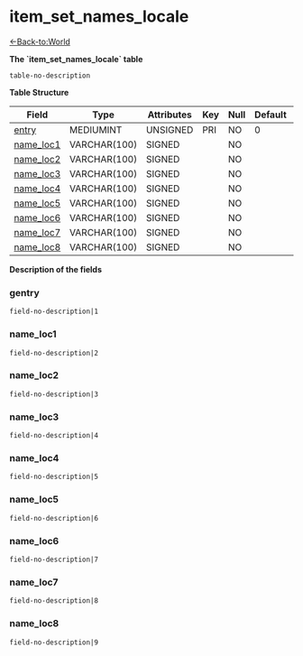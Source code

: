 # item\_set\_names\_locale

[<-Back-to:World](database-world)

**The \`item\_set\_names\_locale\` table**

`table-no-description`

**Table Structure**

| Field          | Type         | Attributes | Key | Null | Default | Extra | Comment |
| -------------- | ------------ | ---------- | --- | ---- | ------- | ----- | ------- |
| [entry][1]     | MEDIUMINT    | UNSIGNED   | PRI | NO   | 0       |       |         |
| [name_loc1][2] | VARCHAR(100) | SIGNED     |     | NO   |         |       |         |
| [name_loc2][3] | VARCHAR(100) | SIGNED     |     | NO   |         |       |         |
| [name_loc3][4] | VARCHAR(100) | SIGNED     |     | NO   |         |       |         |
| [name_loc4][5] | VARCHAR(100) | SIGNED     |     | NO   |         |       |         |
| [name_loc5][6] | VARCHAR(100) | SIGNED     |     | NO   |         |       |         |
| [name_loc6][7] | VARCHAR(100) | SIGNED     |     | NO   |         |       |         |
| [name_loc7][8] | VARCHAR(100) | SIGNED     |     | NO   |         |       |         |
| [name_loc8][9] | VARCHAR(100) | SIGNED     |     | NO   |         |       |         |

[1]: #entry
[2]: #name_loc1
[3]: #name_loc2
[4]: #name_loc3
[5]: #name_loc4
[6]: #name_loc5
[7]: #name_loc6
[8]: #name_loc7
[9]: #name_loc8

**Description of the fields**

### gentry

`field-no-description|1`

### name\_loc1

`field-no-description|2`

### name\_loc2

`field-no-description|3`

### name\_loc3

`field-no-description|4`

### name\_loc4

`field-no-description|5`

### name\_loc5

`field-no-description|6`

### name\_loc6

`field-no-description|7`

### name\_loc7

`field-no-description|8`

### name\_loc8

`field-no-description|9`
